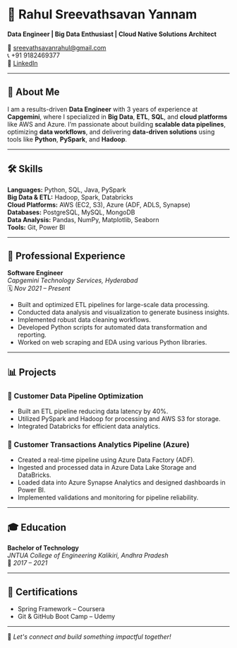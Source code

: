 # 💼 Rahul Sreevathsavan Yannam

**Data Engineer | Big Data Enthusiast | Cloud Native Solutions Architect**

📧 sreevathsavanrahul@gmail.com  
📞 +91 9182469377  
🔗 [LinkedIn](https://www.linkedin.com/in/rahul-sreevathsavan-5a402521b/)

---

## 🧠 About Me

I am a results-driven **Data Engineer** with 3 years of experience at **Capgemini**, where I specialized in **Big Data**, **ETL**, **SQL**, and **cloud platforms** like AWS and Azure. I’m passionate about building **scalable data pipelines**, optimizing **data workflows**, and delivering **data-driven solutions** using tools like **Python**, **PySpark**, and **Hadoop**.

---

## 🛠️ Skills

**Languages:** Python, SQL, Java, PySpark  
**Big Data & ETL:** Hadoop, Spark, Databricks  
**Cloud Platforms:** AWS (EC2, S3), Azure (ADF, ADLS, Synapse)  
**Databases:** PostgreSQL, MySQL, MongoDB  
**Data Analysis:** Pandas, NumPy, Matplotlib, Seaborn  
**Tools:** Git, Power BI  

---

## 💼 Professional Experience

**Software Engineer**  
*Capgemini Technology Services, Hyderabad*  
🗓️ *Nov 2021 – Present*

- Built and optimized ETL pipelines for large-scale data processing.
- Conducted data analysis and visualization to generate business insights.
- Implemented robust data cleaning workflows.
- Developed Python scripts for automated data transformation and reporting.
- Worked on web scraping and EDA using various Python libraries.

---

## 📊 Projects

### 📌 Customer Data Pipeline Optimization
- Built an ETL pipeline reducing data latency by 40%.
- Utilized PySpark and Hadoop for processing and AWS S3 for storage.
- Integrated Databricks for efficient data analytics.

### 📌 Customer Transactions Analytics Pipeline (Azure)
- Created a real-time pipeline using Azure Data Factory (ADF).
- Ingested and processed data in Azure Data Lake Storage and DataBricks.
- Loaded data into Azure Synapse Analytics and designed dashboards in Power BI.
- Implemented validations and monitoring for pipeline reliability.

---

## 🎓 Education

**Bachelor of Technology**  
*JNTUA College of Engineering Kalikiri, Andhra Pradesh*  
📅 *2017 – 2021*

---

## 📜 Certifications

- Spring Framework – Coursera  
- Git & GitHub Boot Camp – Udemy

---

🌟 *Let's connect and build something impactful together!*
```

